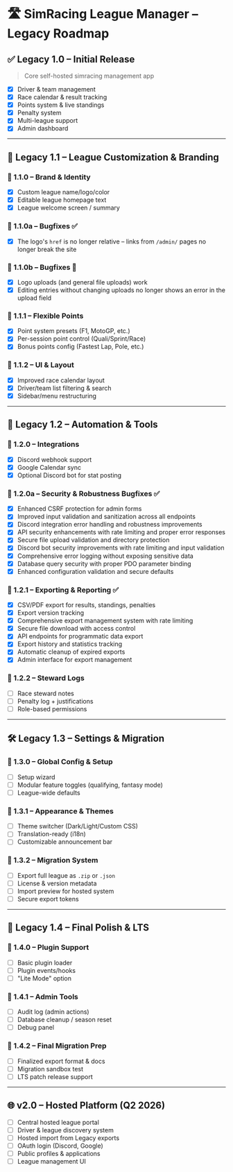 
# 🛣️ SimRacing League Manager – Legacy Roadmap

## ✅ Legacy 1.0 – Initial Release
> Core self-hosted simracing management app

- [x] Driver & team management
- [x] Race calendar & result tracking
- [x] Points system & live standings
- [x] Penalty system
- [x] Multi-league support
- [x] Admin dashboard

---

## 🔧 Legacy 1.1 – League Customization & Branding

### 🔹 1.1.0 – Brand & Identity
- [x] Custom league name/logo/color
- [x] Editable league homepage text
- [x] League welcome screen / summary

### 🔹 1.1.0a – Bugfixes ✅
- [x] The logo's `href` is no longer relative – links from `/admin/` pages no longer break the site

### 🔹 1.1.0b – Bugfixes 🚧
- [x] Logo uploads (and general file uploads) work  
- [x] Editing entries without changing uploads no longer shows an error in the upload field

### 🔹 1.1.1 – Flexible Points
- [x] Point system presets (F1, MotoGP, etc.)
- [x] Per-session point control (Quali/Sprint/Race)
- [x] Bonus points config (Fastest Lap, Pole, etc.)

### 🔹 1.1.2 – UI & Layout
- [x] Improved race calendar layout
- [x] Driver/team list filtering & search
- [x] Sidebar/menu restructuring

---

## 🔄 Legacy 1.2 – Automation & Tools

### 🔹 1.2.0 – Integrations
- [x] Discord webhook support
- [x] Google Calendar sync
- [x] Optional Discord bot for stat posting

### 🔹 1.2.0a – Security & Robustness Bugfixes ✅
- [x] Enhanced CSRF protection for admin forms
- [x] Improved input validation and sanitization across all endpoints
- [x] Discord integration error handling and robustness improvements
- [x] API security enhancements with rate limiting and proper error responses
- [x] Secure file upload validation and directory protection
- [x] Discord bot security improvements with rate limiting and input validation
- [x] Comprehensive error logging without exposing sensitive data
- [x] Database query security with proper PDO parameter binding
- [x] Enhanced configuration validation and secure defaults

### 🔹 1.2.1 – Exporting & Reporting ✅
- [x] CSV/PDF export for results, standings, penalties
- [x] Export version tracking
- [x] Comprehensive export management system with rate limiting
- [x] Secure file download with access control
- [x] API endpoints for programmatic data export
- [x] Export history and statistics tracking
- [x] Automatic cleanup of expired exports
- [x] Admin interface for export management

### 🔹 1.2.2 – Steward Logs
- [ ] Race steward notes
- [ ] Penalty log + justifications
- [ ] Role-based permissions

---

## 🛠️ Legacy 1.3 – Settings & Migration

### 🔹 1.3.0 – Global Config & Setup
- [ ] Setup wizard
- [ ] Modular feature toggles (qualifying, fantasy mode)
- [ ] League-wide defaults

### 🔹 1.3.1 – Appearance & Themes
- [ ] Theme switcher (Dark/Light/Custom CSS)
- [ ] Translation-ready (i18n)
- [ ] Customizable announcement bar

### 🔹 1.3.2 – Migration System
- [ ] Export full league as `.zip` or `.json`
- [ ] License & version metadata
- [ ] Import preview for hosted system
- [ ] Secure export tokens

---

## 🔩 Legacy 1.4 – Final Polish & LTS

### 🔹 1.4.0 – Plugin Support
- [ ] Basic plugin loader
- [ ] Plugin events/hooks
- [ ] "Lite Mode" option

### 🔹 1.4.1 – Admin Tools
- [ ] Audit log (admin actions)
- [ ] Database cleanup / season reset
- [ ] Debug panel

### 🔹 1.4.2 – Final Migration Prep
- [ ] Finalized export format & docs
- [ ] Migration sandbox test
- [ ] LTS patch release support

---

## 🌐 v2.0 – Hosted Platform (Q2 2026)

- [ ] Central hosted league portal
- [ ] Driver & league discovery system
- [ ] Hosted import from Legacy exports
- [ ] OAuth login (Discord, Google)
- [ ] Public profiles & applications
- [ ] League management UI
